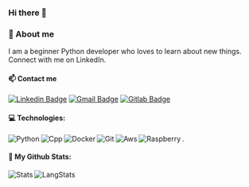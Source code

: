 ### Hi there 👋

### 👨 About me
I am a beginner Python developer who loves to learn about new things. Connect with me on LinkedIn.


#### 📫 Contact me 
[![Linkedin Badge](https://img.shields.io/badge/LinkedIn-0077B5?style=for-the-badge&logo=linkedin&logoColor=white)](https://www.linkedin.com/in/piotr-bednarek-08306618b/)
[![Gmail Badge](https://img.shields.io/badge/Gmail-D14836?style=for-the-badge&logo=gmail&logoColor=white)](mailto:piotrbednarek99@gmail.com)
[![Gitlab Badge](https://img.shields.io/badge/GitLab-330F63?style=for-the-badge&logo=gitlab&logoColor=white)](https://gitlab.com/LuQ232)


#### 💻 Technologies:
<img align="left" alt="Python"     src="https://img.shields.io/badge/Python-3776AB?style=for-the-badge&logo=python&logoColor=white" />
<img align="left" alt="Cpp"        src="https://img.shields.io/badge/C%2B%2B-00599C?style=for-the-badge&logo=c%2B%2B&logoColor=white" />
<img align="left" alt="Docker"     src="https://img.shields.io/badge/Docker-2CA5E0?style=for-the-badge&logo=docker&logoColor=white" />
<img align="left" alt="Git"        src="https://img.shields.io/badge/Git-F05032?style=for-the-badge&logo=git&logoColor=white" />
<img align="left" alt="Aws"        src="https://img.shields.io/badge/Amazon_AWS-232F3E?style=for-the-badge&logo=amazon-aws&logoColor=white" />
<img align="left" alt="Raspberry"  src="https://img.shields.io/badge/RASPBERRY%20PI-C51A4A.svg?&style=for-the-badge&logo=raspberry%20pi&logoColor=white" />.






#### 🤖 My Github Stats:
<img align="left" alt="Stats"     src="https://github-readme-stats.vercel.app/api?username=LuQ232&show_icons=true&theme=algolia&line_height=27" />
<img align="left" alt="LangStats"     src="https://github-readme-stats.vercel.app/api/top-langs/?username=LuQ232&layout=demo&theme=algolia&hide=makefile,cmake" />


